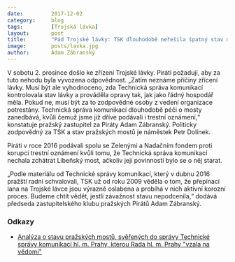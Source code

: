 ```yaml
---
date:         2017-12-02
category:     blog
tags:         [Trojská lávka]
layout:       post
title:        "Pád Trojské lávky: TSK dlouhodobě neřešila špatný stav mostů"
image:        posts/lavka.jpg
author:       Adam Zábranský
---
```


V sobotu 2. prosince došlo ke zřízení Trojské lávky. Piráti požadují, aby za tuto nehodu byla vyvozena odpovědnost. „Zatím neznáme příčiny zřícení lávky. Musí být ale vyhodnoceno, zda Technická správa komunikací kontrolovala stav lávky a prováděla opravy tak, jak jako řádný hospodář měla. Pokud ne, musí být za to zodpovědné osoby z vedení organizace potrestány. Technická správa komunikací dlouhodobě péči o mosty zanedbává, kvůli čemuž jsme již dříve podávali i trestní oznámení,“ konstatuje pražský zastupitel za Piráty Adam Zábranský. Politicky zodpovědný za TSK a stav pražských mostů je náměstek Petr Dolínek.

Piráti v roce 2016 podávali spolu se Zelenými a Nadačním fondem proti korupci trestní oznámení kvůli tomu, že Technická správa komunikací nechala zchátrat Libeňský most, ačkoliv její povinností bylo se o něj starat.

„Podle materiálu od Technické správy komunikací, který v dubnu 2016 pražští radní schvalovali, TSK už od roku 2009 věděla o tom, že přepínací lana na Trojské lávce jsou výrazně oslabena a probíhá v nich aktivní korozní proces. Budeme chtít vědět, jestli závažnost stavu nepodcenila,“ dodává předseda zastupitelského klubu pražských Pirátů Adam Zábranský.

### Odkazy

* [Analýza o stavu pražských mostů, svěřených do správy Technické správy komunikací hl. m. Prahy, kterou Rada hl. m. Prahy "vzala na vědomí"](https://a.pirati.cz/praha/pdf/analyza-mostu.pdf) 
